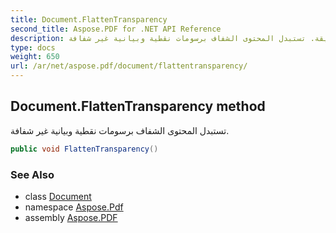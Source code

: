 ```yaml
---
title: Document.FlattenTransparency
second_title: Aspose.PDF for .NET API Reference
description: طريقة الوثيقة. تستبدل المحتوى الشفاف برسومات نقطية وبيانية غير شفافة
type: docs
weight: 650
url: /ar/net/aspose.pdf/document/flattentransparency/
---
```

## Document.FlattenTransparency method

تستبدل المحتوى الشفاف برسومات نقطية وبيانية غير شفافة.

```csharp
public void FlattenTransparency()
```

### See Also

* class [Document](../)
* namespace [Aspose.Pdf](../../../aspose.pdf/)
* assembly [Aspose.PDF](../../../)
